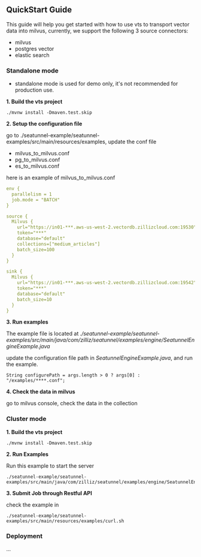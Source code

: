 ## QuickStart Guide
This guide will help you get started with how to use vts to transport vector data into milvus, currently, we support the following 3 source connectors:
- milvus
- postgres vector
- elastic search

### Standalone mode
- standalone mode is used for demo only, it's not recommended for production use.

**1. Build the vts project**
```shell
./mvnw install -Dmaven.test.skip
```
**2. Setup the configuration file**

go to ./seatunnel-example/seatunnel-examples/src/main/resources/examples, update the conf file
   - milvus_to_milvus.conf
   - pg_to_milvus.conf
   - es_to_milvus.conf

here is an example of milvus_to_milvus.conf
```yaml
env {
  parallelism = 1
  job.mode = "BATCH"
}

source {
  Milvus {
    url="https://in01-***.aws-us-west-2.vectordb.zillizcloud.com:19530"
    token="***"
    database="default"
    collections=["medium_articles"]
    batch_size=100
  }
}

sink {
  Milvus {
    url="https://in01-***.aws-us-west-2.vectordb.zillizcloud.com:19542"
    token="***"
    database="default"
    batch_size=10
  }
}
```
**3. Run examples**

The example file is located at
 _./seatunnel-example/seatunnel-examples/src/main/java/com/zilliz/seatunnel/examples/engine/SeatunnelEngineExample.java_

update the configuration file path in _SeatunnelEngineExample.java_, and run the example.
```shell
String configurePath = args.length > 0 ? args[0] : "/examples/****.conf";
```
**4. Check the data in milvus**

go to milvus console, check the data in the collection

### Cluster mode
**1. Build the vts project**
```shell
./mvnw install -Dmaven.test.skip
```
**2. Run Examples**

Run this example to start the server
```shell
./seatunnel-example/seatunnel-examples/src/main/java/com/zilliz/seatunnel/examples/engine/SeatunnelEngineServerExample.java
```
**3. Submit Job through Restful API**

check the example in
```shell
./seatunnel-example/seatunnel-examples/src/main/resources/examples/curl.sh
```
### Deployment
...